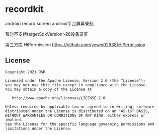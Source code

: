 # recordkit
android record screen  android平台屏幕录制

暂时不支持targetSdkVersion>28设备录屏



第三方库
HiPermission https://github.com/yewei02538/HiPermission



License
-------

```
Copyright 2021 D&R

Licensed under the Apache License, Version 2.0 (the "License");
you may not use this file except in compliance with the License.
You may obtain a copy of the License at

   http://www.apache.org/licenses/LICENSE-2.0

Unless required by applicable law or agreed to in writing, software
distributed under the License is distributed on an "AS IS" BASIS,
WITHOUT WARRANTIES OR CONDITIONS OF ANY KIND, either express or implied.
See the License for the specific language governing permissions and
limitations under the License.
```